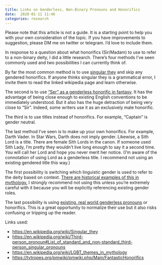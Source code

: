 ```yaml
---
title: Links on Genderless, Non-Binary Pronouns and Honorifics
date:  2020-01-11 11:46
categories: research
---
```

<p class="author">Please note that this article is not a guide. It is a starting point to help you with your own consideration of the topic. If you have improvements to suggestion, please DM me on twitter or telegram. I’d love to include them.</p>

In response to a question about what honorifics (Sir/Madam) to use to refer to a non-binary deity, I did a little research. There’s four methods I’ve seen commonly used and two possibilities I can currently think of.</p>

By far the most common method is to use <a href="https://en.wikipedia.org/wiki/Singular_they">singular they</a> and skip any gendered honorifics. If anyone thinks singular they is a grammatical error, I invite them to read the linked wikipedia page and learn otherwise.

The second is to use <a href="https://tvtropes.org/pmwiki/pmwiki.php/Main/FantasticHonorifics">“Ser” as a genderless honorific in fantasy</a>. It has the advantage of being close enough to existing English conventions to be immediately understood. But it also has the huge detraction of being very close to “Sir”. Indeed, some writers use it as an exclusively male honorific.

The third is to use titles instead of honorifics. For example, “Captain” is gender neutral.

The last method I’ve seen is to make up your own honorifics. For example, Darth Vader. In Star Wars, Darth does not imply gender. Likewise, a Sith Lord is a title. There are female Sith Lords in the canon. If someone used Sith Lady, I’m pretty they wouldn’t live long enough to say it a second time. You will call her Lord and hope you never merit her notice. (I’m aware of the connotation of using Lord as a genderless title. I recommend not using an existing gendered title this way.)

The first possibility is switching which linguistic gender is used to refer to the deity based on context. <a href="https://en.wikipedia.org/wiki/LGBT_themes_in_mythology">There are historical examples of this in mythology.</a> I strongly recommend not using this unless you’re extremely careful with it because you will be explicitly referencing existing gender roles.

The last possibility is using <a href="https://en.wikipedia.org/wiki/Third-person_pronoun#List_of_standard_and_non-standard_third-person_singular_pronouns">existing, real world genderless pronouns</a> or honorifics. This is a great opportunity to normalize their use but it also risks confusing or tripping up the reader.

Links used:

<ul>
<li><a href="https://en.wikipedia.org/wiki/Singular_they">https://en.wikipedia.org/wiki/Singular_they</a></li>
<li><a href="https://en.wikipedia.org/wiki/Third-person_pronoun#List_of_standard_and_non-standard_third-person_singular_pronouns">https://en.wikipedia.org/wiki/Third-person_pronoun#List_of_standard_and_non-standard_third-person_singular_pronouns</a></li>
<li> <a href="https://en.wikipedia.org/wiki/LGBT_themes_in_mythology">https://en.wikipedia.org/wiki/LGBT_themes_in_mythology</a></li>
<li> <a href="https://tvtropes.org/pmwiki/pmwiki.php/Main/FantasticHonorifics">https://tvtropes.org/pmwiki/pmwiki.php/Main/FantasticHonorifics</a></li>
</ul>
